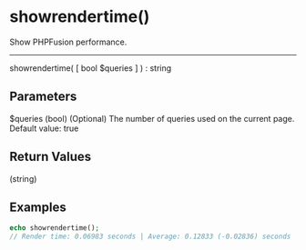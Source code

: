 # showrendertime()

Show PHPFusion performance.

---

showrendertime( [ bool $queries ] ) : string

## Parameters

$queries (bool) (Optional) The number of queries used on the current page. Default value: true

## Return Values

(string)

## Examples

```php
echo showrendertime();
// Render time: 0.06983 seconds | Average: 0.12833 (-0.02836) seconds | Queries: 32
```
